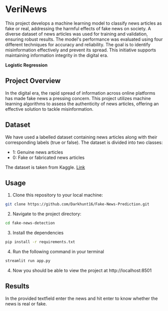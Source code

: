 # VeriNews

This project develops a machine learning model to classify news articles as fake or real, addressing the harmful effects of fake news on society. A diverse dataset of news articles was used for training and validation, ensuring robust results. The model's performance was evaluated using four different techniques for accuracy and reliability. The goal is to identify misinformation effectively and prevent its spread. This initiative supports maintaining information integrity in the digital era.

 **Logistic Regression**

## Project Overview

In the digital era, the rapid spread of information across online platforms has made fake news a pressing concern. This project utilizes machine learning algorithms to assess the authenticity of news articles, offering an effective solution to tackle misinformation.

## Dataset

We have used a labelled dataset containing news articles along with their corresponding labels (true or false). The dataset is divided into two classes:
- 1: Genuine news articles
- 0: Fake or fabricated news articles

The dataset is taken from Kaggle. [Link](https://www.kaggle.com/competitions/fake-news/data?select=train.csv)


## Usage

1. Clone this repository to your local machine:

```bash
git clone https://github.com/Darkhunt16/Fake-News-Prediction.git
```

2. Navigate to the project directory:

```bash
cd fake-news-detection
```

3. Install the dependencies

```bash
pip install -r requirements.txt
```

4. Run the following command in your terminal

```bash
streamlit run app.py
```

4. Now you should be able to view the project at http://localhost:8501

## Results

In the provided textfield enter the news and hit enter to know whether the news is real or fake.

